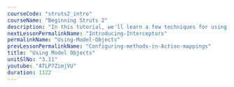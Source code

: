 ```yaml
---
courseCode: "struts2_intro"
courseName: "Beginning Struts 2"
description: "In this tutorial, we'll learn a few techniques for using model objects in Struts 2 actions. We'll also learn about the ModelDriven interface."
nextLessonPermalinkName: "Introducing-Interceptors"
permalinkName: "Using-Model-Objects"
prevLessonPermalinkName: "Configuring-methods-in-Action-mappings"
title: "Using Model Objects"
unitSlNo: "3.11"
youtube: "ATLP7ZimjVU"
duration: 1122
---
```

